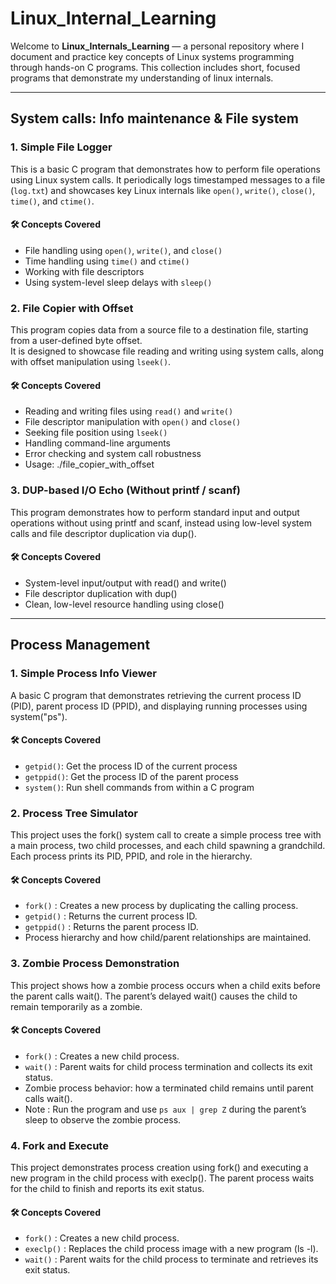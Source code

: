 # Linux_Internal_Learning
Welcome to **Linux_Internals_Learning** — a personal repository where I document and practice key concepts of Linux systems programming through hands-on C programs.
This collection includes short, focused programs that demonstrate my understanding of linux internals.

---
## System calls: Info maintenance & File system

### 1. Simple File Logger
This is a basic C program that demonstrates how to perform file operations using Linux system calls. It periodically logs timestamped messages to a file (`log.txt`) and showcases key Linux internals like `open()`, `write()`, `close()`, `time()`, and `ctime()`.
#### 🛠️ Concepts Covered
- File handling using `open()`, `write()`, and `close()`
- Time handling using `time()` and `ctime()`
- Working with file descriptors
- Using system-level sleep delays with `sleep()`

### 2. File Copier with Offset
This program copies data from a source file to a destination file, starting from a user-defined byte offset.  
It is designed to showcase file reading and writing using system calls, along with offset manipulation using `lseek()`.
#### 🛠️ Concepts Covered
- Reading and writing files using `read()` and `write()`
- File descriptor manipulation with `open()` and `close()`
- Seeking file position using `lseek()`
- Handling command-line arguments
- Error checking and system call robustness
- Usage: ./file_copier_with_offset <source file> <dest file> <offset>

### 3. DUP-based I/O Echo (Without printf / scanf)
This program demonstrates how to perform standard input and output operations without using printf and scanf, instead using low-level system calls and file descriptor duplication via dup().
#### 🛠️ Concepts Covered
- System-level input/output with read() and write()
- File descriptor duplication with dup()
- Clean, low-level resource handling using close()

---
## Process Management

### 1. Simple Process Info Viewer
A basic C program that demonstrates retrieving the current process ID (PID), parent process ID (PPID), and displaying running processes using system("ps").
#### 🛠️ Concepts Covered
- `getpid()`: Get the process ID of the current process
- `getppid()`: Get the process ID of the parent process
- `system()`: Run shell commands from within a C program

### 2. Process Tree Simulator
This project uses the fork() system call to create a simple process tree with a main process, two child processes, and each child spawning a grandchild. Each process prints its PID, PPID, and role in the hierarchy.
#### 🛠️ Concepts Covered
- `fork()` : Creates a new process by duplicating the calling process.
- `getpid()` : Returns the current process ID.
- `getppid()` : Returns the parent process ID.
- Process hierarchy and how child/parent relationships are maintained.

### 3. Zombie Process Demonstration
This project shows how a zombie process occurs when a child exits before the parent calls wait(). The parent’s delayed wait() causes the child to remain temporarily as a zombie.
#### 🛠️ Concepts Covered
- `fork()` : Creates a new child process.
- `wait()` : Parent waits for child process termination and collects its exit status.
- Zombie process behavior: how a terminated child remains until parent calls wait().
- Note : Run the program and use `ps aux | grep Z` during the parent’s sleep to observe the zombie process.

### 4. Fork and Execute
This project demonstrates process creation using fork() and executing a new program in the child process with execlp(). The parent process waits for the child to finish and reports its exit status.
#### 🛠️ Concepts Covered
- `fork()` : Creates a new child process.
- `execlp()` : Replaces the child process image with a new program (ls -l).
- `wait()` : Parent waits for the child process to terminate and retrieves its exit status.